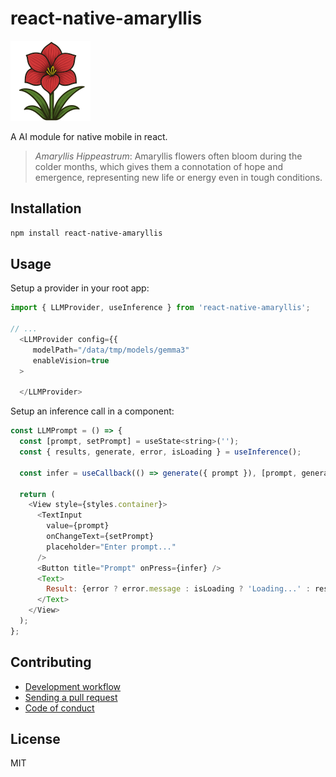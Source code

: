 # react-native-amaryllis

![amaryllis](docs/amaryllis-128.png)

A AI module for native mobile in react.

> *Amaryllis Hippeastrum*: Amaryllis flowers often bloom during the colder months, which gives them a connotation of hope and emergence, representing new life or energy even in tough conditions.

## Installation


```sh
npm install react-native-amaryllis
```


## Usage

Setup a provider in your root app:

```js
import { LLMProvider, useInference } from 'react-native-amaryllis';

// ...
  <LLMProvider config={{
     modelPath="/data/tmp/models/gemma3"
     enableVision=true
  >

  </LLMProvider>
```

Setup an inference call in a component:

```js
const LLMPrompt = () => {
  const [prompt, setPrompt] = useState<string>('');
  const { results, generate, error, isLoading } = useInference();

  const infer = useCallback(() => generate({ prompt }), [prompt, generate]);

  return (
    <View style={styles.container}>
      <TextInput
        value={prompt}
        onChangeText={setPrompt}
        placeholder="Enter prompt..."
      />
      <Button title="Prompt" onPress={infer} />
      <Text>
        Result: {error ? error.message : isLoading ? 'Loading...' : results}
      </Text>
    </View>
  );
};
```

## Contributing

- [Development workflow](CONTRIBUTING.md#development-workflow)
- [Sending a pull request](CONTRIBUTING.md#sending-a-pull-request)
- [Code of conduct](CODE_OF_CONDUCT.md)

## License

MIT

